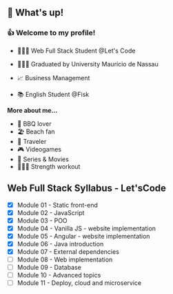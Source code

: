 ## :wave: What's up!

### :+1: Welcome to my profile!

- 👨🏾‍💻 Web Full Stack Student @Let's Code

- 👨🏾‍🎓 Graduated by University Maurício de Nassau

- 📈 Business Management

- 📚 English Student @Fisk

**More about me...**
- 🍖 BBQ lover
- 🏖️ Beach fan
- 🚗 Traveler
- 🎮 Videogames
- 🎥 Series & Movies
-  🏋🏾‍♂️ Strength workout

## Web Full Stack Syllabus - Let'sCode
- [X] Module 01 - Static front-end
- [X] Module 02 - JavaScript
- [X] Module 03 - POO
- [X] Module 04 - Vanilla JS - website implementation
- [X] Module 05 - Angular - website implementation
- [x] Module 06 - Java introduction
- [x] Module 07 - External dependencies
- [ ] Module 08 - Web implementation
- [ ] Module 09 - Database
- [ ] Module 10 - Advanced topics
- [ ] Module 11 - Deploy, cloud and microservice
